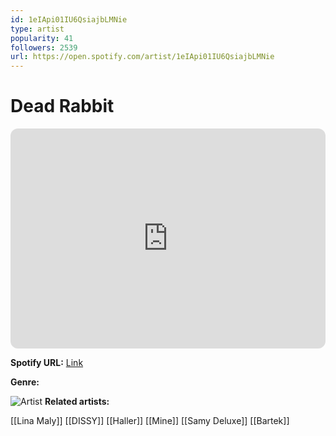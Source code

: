 ```yaml
---
id: 1eIApi01IU6QsiajbLMNie
type: artist
popularity: 41
followers: 2539
url: https://open.spotify.com/artist/1eIApi01IU6QsiajbLMNie
---
```

# Dead Rabbit

<iframe style="border-radius:12px" src="https://open.spotify.com/embed/artist/1eIApi01IU6QsiajbLMNie" width="100%" height="352" frameBorder="0" allowfullscreen="" allow="autoplay; clipboard-write; encrypted-media; fullscreen; picture-in-picture" loading="lazy"></iframe>

**Spotify URL:** [Link](https://open.spotify.com/artist/1eIApi01IU6QsiajbLMNie)

**Genre:** 

![Artist](https://i.scdn.co/image/ab6761610000e5eb544a730b3d4f4a69cfed0dcb)
**Related artists:**

[[Lina Maly]]
[[DISSY]]
[[Haller]]
[[Mine]]
[[Samy Deluxe]]
[[Bartek]]
